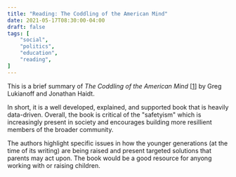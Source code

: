 ```yaml
---
title: "Reading: The Coddling of the American Mind"
date: 2021-05-17T08:30:00-04:00
draft: false
tags: [
	"social",
	"politics",
	"education",
	"reading",
]
---
```

This is a brief summary of _The Coddling of the American Mind_ [[1](https://www.amazon.com/Coddling-American-Mind-Intentions-Generation/dp/0735224919/ref=sr_1_1?dchild=1&keywords=the+coddling+of+the+american+mind&qid=1621255121&sr=8-1)] by Greg Lukianoff and Jonathan Haidt.

In short, it is a well developed, explained, and supported book that is heavily data-driven. Overall, the book is critical of the "safetyism" which is increasingly present in society and encourages building more resillient members of the broader community.

The authors highlight specific issues in how the younger generations (at the time of its writing) are being raised and present targeted solutions that parents may act upon. The book would be a good resource for anyong working with or raising children.